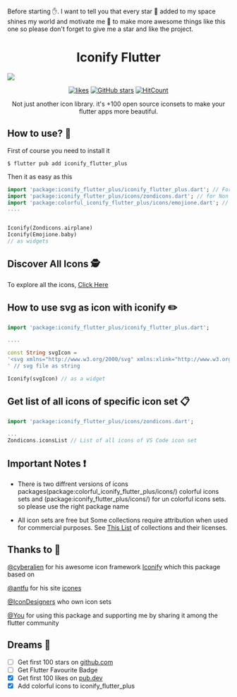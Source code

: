 Before starting ✋. I want to tell you that every star 🌟 added to my space shines my world and motivate me 💪 to make more awesome things like this one so please don't forget to give me a star and like the project.

<h1 align="center">Iconify Flutter</h1>
<a href="https://andronasef.ninja/iconify_flutter_plus/"><img src="https://github.com/andronasef/iconify_flutter_plus/raw/master/website/screenshots/1.png"/></a>

<div align="center" style="margin-top:10px"> 
  
[![likes](https://img.shields.io/pub/likes/iconify_flutter_plus?logo=dart)](https://pub.dev/packages/iconify_flutter_plus)
[![GitHub stars](https://img.shields.io/github/stars/andronasef/iconify_flutter_plus.svg?style=flat&label=Star&maxAge=3600&logo=github&color=success)](https://github.com/andronasef/iconify_flutter_plus/)
[![HitCount](https://hits.dwyl.com/andronasef/iconify_flutter_plus.svg?style=flat)](https://pub.dev/packages/iconify_flutter_plus)

</div>

<p align="center">Not just another icon library. it's +100 open source iconsets to make your flutter apps more beautiful.</p>

## How to use? 🤔

First of course you need to install it

```console
$ flutter pub add iconify_flutter_plus
```

Then it as easy as this

```dart
import 'package:iconify_flutter_plus/iconify_flutter_plus.dart'; // For Iconify Widget
import 'package:iconify_flutter_plus/icons/zondicons.dart'; // for Non Colorful Icons
import 'package:colorful_iconify_flutter_plus/icons/emojione.dart'; // for Colorful Icons
....


Iconify(Zondicons.airplane)
Iconify(Emojione.baby)
// as widgets
```

## Discover All Icons 🕵️

To explore all the icons, [Click Here](https://andronasef.github.io/iconify_flutter)

## How to use svg as icon with iconify ✏️

```dart
import 'package:iconify_flutter_plus/iconify_flutter_plus.dart';

....

const String svgIcon =
'<svg xmlns="http://www.w3.org/2000/svg" xmlns:xlink="http://www.w3.org/1999/xlink" aria-hidden="true" role="img" class="iconify iconify--ic" width="32" height="32" preserveAspectRatio="xMidYMid meet" viewBox="0 0 24 24"><path fill="#000000" d="M3 3h18v18H3z"></path></svg>
' // svg file as string

Iconify(svgIcon) // as a widget
```

## Get list of all icons of specific icon set 📋

```dart
import 'package:iconify_flutter_plus/icons/zondicons.dart';

...
Zondicons.iconsList // List of all icons of VS Code icon set
```

## Important Notes ❗

- There is two diffrent versions of icons packages(package:colorful_iconify_flutter_plus/icons/) colorful icons sets and (package:iconify_flutter_plus/icons/) for un colorful icons sets. so please use the right package name

- All icon sets are free but Some collections require attribution when used for commercial purposes. See [This List](https://github.com/iconify/icon-sets/blob/master/collections.md) of collections and their licenses.

## Thanks to 🙏

[@cyberalien](https://github.com/cyberalien) for his awesome icon framework [Iconify](https://github.com/iconify) which this package based on

[@antfu](https://github.com/antfu) for his site [icones](https://github.com/antfu/icones)

[@IconDesigners](https://github.com/iconify/icon-sets/blob/master/collections.md) who own icon sets

[@You](https://www.reactiongifs.us/wp-content/uploads/2019/03/Thank-U.gif) for using this package and supporting me by sharing it among the flutter community

## Dreams 💭

- [ ] Get first 100 stars on [github.com](https://github.com/andronasef/iconify_flutter_plus/)
- [ ] Get Flutter Favourite Badge
- [x] Get first 100 likes on [pub.dev](https://pub.dev/packages/iconify_flutter_plus/)
- [x] Add colorful icons to iconify_flutter_plus
